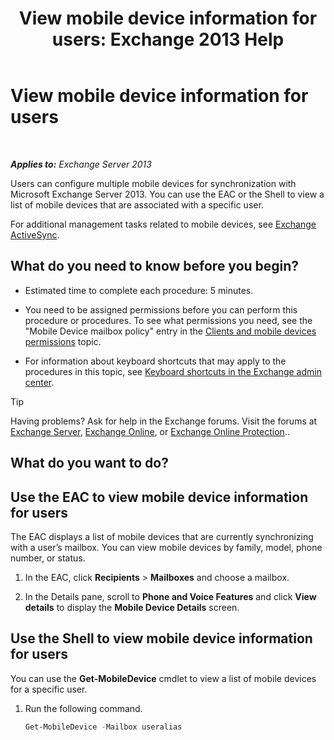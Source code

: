 ﻿---
title: 'View mobile device information for users: Exchange 2013 Help'
TOCTitle: View mobile device information for users
ms:assetid: 4fd263c0-ad61-416c-bd68-339bf66605cf
ms:mtpsurl: https://technet.microsoft.com/en-us/library/Aa997974(v=EXCHG.150)
ms:contentKeyID: 49345045
ms.date: 12/09/2016
mtps_version: v=EXCHG.150
---

# View mobile device information for users

 

_**Applies to:** Exchange Server 2013_


Users can configure multiple mobile devices for synchronization with Microsoft Exchange Server 2013. You can use the EAC or the Shell to view a list of mobile devices that are associated with a specific user.

For additional management tasks related to mobile devices, see [Exchange ActiveSync](exchange-activesync-exchange-2013-help.md).

## What do you need to know before you begin?

  - Estimated time to complete each procedure: 5 minutes.

  - You need to be assigned permissions before you can perform this procedure or procedures. To see what permissions you need, see the "Mobile Device mailbox policy" entry in the [Clients and mobile devices permissions](clients-and-mobile-devices-permissions-exchange-2013-help.md) topic.

  - For information about keyboard shortcuts that may apply to the procedures in this topic, see [Keyboard shortcuts in the Exchange admin center](keyboard-shortcuts-in-the-exchange-admin-center-2013-help.md).


> [!TIP]
> Having problems? Ask for help in the Exchange forums. Visit the forums at <A href="https://go.microsoft.com/fwlink/p/?linkid=60612">Exchange Server</A>, <A href="https://go.microsoft.com/fwlink/p/?linkid=267542">Exchange Online</A>, or <A href="https://go.microsoft.com/fwlink/p/?linkid=285351">Exchange Online Protection</A>..



## What do you want to do?

## Use the EAC to view mobile device information for users

The EAC displays a list of mobile devices that are currently synchronizing with a user’s mailbox. You can view mobile devices by family, model, phone number, or status.

1.  In the EAC, click **Recipients** \> **Mailboxes** and choose a mailbox.

2.  In the Details pane, scroll to **Phone and Voice Features** and click **View details** to display the **Mobile Device Details** screen.

## Use the Shell to view mobile device information for users

You can use the **Get-MobileDevice** cmdlet to view a list of mobile devices for a specific user.

1.  Run the following command.
    
    ```powershell
    Get-MobileDevice -Mailbox useralias
    ```

